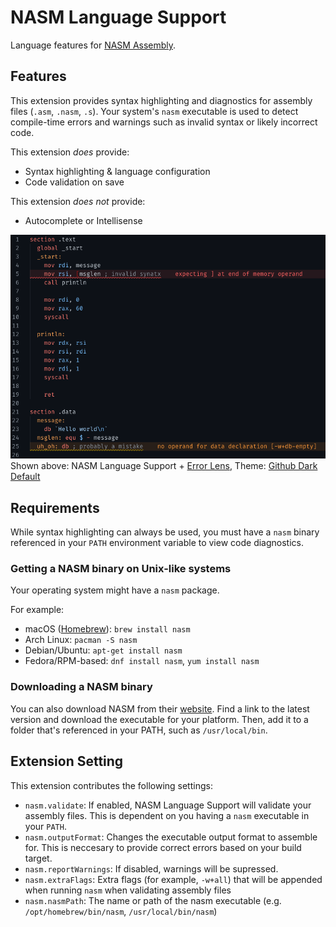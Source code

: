 # NASM Language Support

Language features for [NASM Assembly](https://nasm.us/).

## Features

This extension provides syntax highlighting and diagnostics for assembly files (`.asm`, `.nasm`, `.s`). Your system's `nasm` executable is used to detect compile-time errors and warnings such as invalid syntax or likely incorrect code.

This extension *does* provide:

- Syntax highlighting & language configuration
- Code validation on save

This extension *does not* provide:

- Autocomplete or Intellisense

![Demo featuring syntax highlighting and error detection](images/demo.png)
Shown above: NASM Language Support + [Error Lens](https://marketplace.visualstudio.com/items?itemName=usernamehw.errorlens), Theme: [Github Dark Default](https://marketplace.visualstudio.com/items?itemName=GitHub.github-vscode-theme)

## Requirements

While syntax highlighting can always be used, you must have a `nasm` binary referenced in your `PATH` environment variable to view code diagnostics.

### Getting a NASM binary on Unix-like systems

Your operating system might have a `nasm` package.

For example:

- macOS ([Homebrew](https://brew.sh/)): `brew install nasm`
- Arch Linux: `pacman -S nasm`
- Debian/Ubuntu: `apt-get install nasm`
- Fedora/RPM-based: `dnf install nasm`, `yum install nasm`

### Downloading a NASM binary

You can also download NASM from their [website](https://nasm.us/). Find a link to the latest version and download the executable for your platform. Then, add it to a folder that's referenced in your PATH, such as `/usr/local/bin`.

## Extension Setting

This extension contributes the following settings:

- `nasm.validate`: If enabled, NASM Language Support will validate your assembly files. This is dependent on you having a `nasm` executable in your `PATH`.
- `nasm.outputFormat`: Changes the executable output format to assemble for. This is neccesary to provide correct errors based on your build target.
- `nasm.reportWarnings`: If disabled, warnings will be supressed.
- `nasm.extraFlags`: Extra flags (for example, `-w+all`) that will be appended when running `nasm` when validating assembly files
- `nasm.nasmPath`: The name or path of the nasm executable (e.g. `/opt/homebrew/bin/nasm`, `/usr/local/bin/nasm`)
